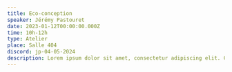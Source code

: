 ```yaml
---
title: Eco-conception
speaker: Jérémy Pastouret
date: 2023-01-12T00:00:00.000Z
time: 10h-12h
type: Atelier
place: Salle 404
discord: jp-04-05-2024
description: Lorem ipsum dolor sit amet, consectetur adipiscing elit. Cras vestibulum eros et venenatis accumsan. Phasellus neque magna, laoreet eu lacus at, rutrum consectetur enim. Nullam porta justo eget massa ornare elementum. Nullam volutpat sed mi a condimentum. Nam gravida interdum ante ut placerat. Donec at enim ut nunc condimentum tristique ac eu turpis.
---
```

